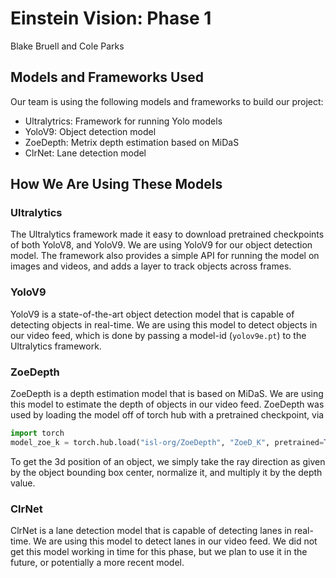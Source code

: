 # Einstein Vision: Phase 1
Blake Bruell and Cole Parks

## Models and Frameworks Used
Our team is using the following models and frameworks to build our project:
- Ultralytrics: Framework for running Yolo models
- YoloV9: Object detection model
- ZoeDepth: Metrix depth estimation based on MiDaS
- ClrNet: Lane detection model

## How We Are Using These Models
### Ultralytics
The Ultralytics framework made it easy to download pretrained checkpoints of both YoloV8, and YoloV9. We are using YoloV9 for our object detection model. The framework also provides a simple API for running the model on images and videos, and adds a layer to track objects across frames.

### YoloV9
YoloV9 is a state-of-the-art object detection model that is capable of detecting objects in real-time. We are using this model to detect objects in our video feed, which is done by passing a model-id (`yolov9e.pt`) to the Ultralytics framework.

### ZoeDepth
ZoeDepth is a depth estimation model that is based on MiDaS. We are using this model to estimate the depth of objects in our video feed. ZoeDepth was used by loading the model off of torch hub with a pretrained checkpoint, via
```py
import torch
model_zoe_k = torch.hub.load("isl-org/ZoeDepth", "ZoeD_K", pretrained=True)
```
To get the 3d position of an object, we simply take the ray direction as given by the object bounding box center, normalize it, and multiply it by the depth value.


### ClrNet
ClrNet is a lane detection model that is capable of detecting lanes in real-time. We are using this model to detect lanes in our video feed. We did not get this model working in time for this phase, but we plan to use it in the future, or potentially a more recent model.